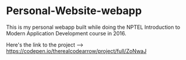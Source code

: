 # Personal-Website-webapp

This is my personal webapp built while doing the NPTEL Introduction to Modern Application Development course in 2016.

Here's the link to the project --> https://codepen.io/therealcodearrow/project/full/ZoNwaJ
